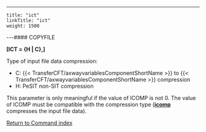 ---
    title: "ict"
    linkTitle: "ict"
    weight: 1500
---#### COPYFILE

****[ICT = {H &#124; C},]****

Type of input file data compression:

- C: {{< TransferCFT/axwayvariablesComponentShortName >}} to {{< TransferCFT/axwayvariablesComponentShortName >}}
    compression
- H: PeSIT non-SIT
    compression

This parameter is only meaningful if the value of ICOMP is not 0. The
value of ICOMP must be compatible with the compression type (****[icomp](../icomp)****
compresses the input file data).

[Return to Command index](../../)
